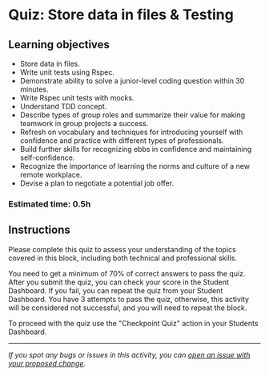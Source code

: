 # Quiz: Store data in files & Testing

## Learning objectives
- Store data in files.
- Write unit tests using Rspec.
- Demonstrate ability to solve a junior-level coding question within 30 minutes.
- Write Rspec unit tests with mocks.
- Understand TDD concept.
- Describe types of group roles and summarize their value for making teamwork in group projects a success.
- Refresh on vocabulary and techniques for introducing yourself with confidence and practice with different types of professionals.
- Build further skills for recognizing ebbs in confidence and maintaining self-confidence.
- Recognize the importance of learning the norms and culture of a new remote workplace.
- Devise a plan to negotiate a potential job offer.


### Estimated time: 0.5h

## Instructions

Please complete this quiz to assess your understanding of the topics covered in this block, including both technical and professional skills.

You need to get a minimum of 70% of correct answers to pass the quiz. After you submit the quiz, you can check your score in the Student Dashboard. If you fail, you can repeat the quiz from your Student Dashboard. You have 3 attempts to pass the quiz, otherwise, this activity will be considered not successful, and you will need to repeat the block.

To proceed with the quiz use the "Checkpoint Quiz" action in your Students Dashboard.

------

_If you spot any bugs or issues in this activity, you can [open an issue with your proposed change](https://github.com/microverseinc/curriculum-transversal-skills/blob/main/git-github/articles/open_issue.md)._
